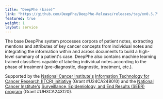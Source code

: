 ```yaml
---
title: "DeepPhe (base)"
link: "https://github.com/DeepPhe/DeepPhe-Release/releases/tag/xn0.5.7" 
featured: true
weight: 1
layout: service
---
```


The base DeepPhe system processes corpora of patient notes,
extracting mentions and attributes of key cancer concepts from individual notes and
integrating the information within and across documents to build a
high-level summary of a patient's case. DeepPhe also contains
machine learning trained classifiers capable of labeling individual
notes according to the phase of treatment (pre-diagnostic, diagnostic,
treatment, etc.).

Supported by the [National Cancer Institute's](https://www.cancer.gov) 
[Information Technology for Cancer Research (ITCR) initiative](https://itcr.cancer.gov) 
(Grant #U24CA248010) and the [National Cancer Institute's](https://www.cancer.gov)
[Surveillance, Epidemiology, and End Results (SEER) program](https://seer.cancer.gov)
 (Grant #UH3CA243120).

